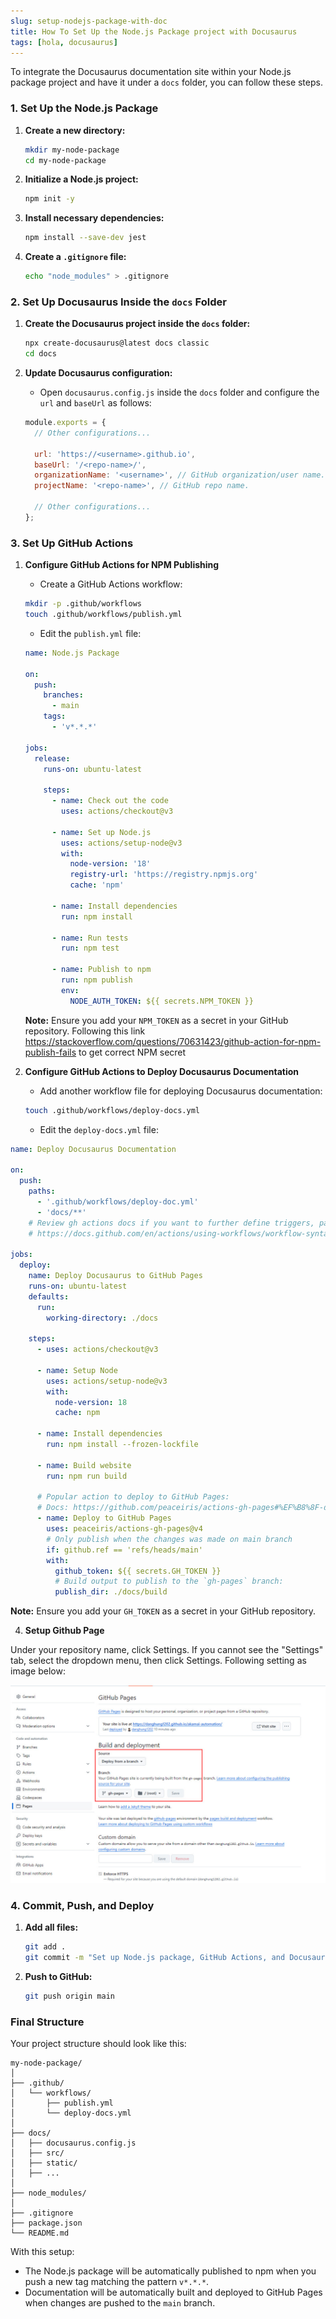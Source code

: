 ```yaml
---
slug: setup-nodejs-package-with-doc
title: How To Set Up the Node.js Package project with Docusaurus
tags: [hola, docusaurus]
---
```


To integrate the Docusaurus documentation site within your Node.js package project and have it under a `docs` folder, you can follow these steps.

<!-- truncate -->

### 1. **Set Up the Node.js Package**

1. **Create a new directory:**
   ```bash
   mkdir my-node-package
   cd my-node-package
   ```

2. **Initialize a Node.js project:**
   ```bash
   npm init -y
   ```

3. **Install necessary dependencies:**
   ```bash
   npm install --save-dev jest
   ```

4. **Create a `.gitignore` file:**
   ```bash
   echo "node_modules" > .gitignore
   ```

### 2. **Set Up Docusaurus Inside the `docs` Folder**

1. **Create the Docusaurus project inside the `docs` folder:**
   ```bash
   npx create-docusaurus@latest docs classic
   cd docs
   ```

2. **Update Docusaurus configuration:**
   - Open `docusaurus.config.js` inside the `docs` folder and configure the `url` and `baseUrl` as follows:
   ```javascript
   module.exports = {
     // Other configurations...

     url: 'https://<username>.github.io',
     baseUrl: '/<repo-name>/',
     organizationName: '<username>', // GitHub organization/user name.
     projectName: '<repo-name>', // GitHub repo name.

     // Other configurations...
   };
   ```

### 3. **Set Up GitHub Actions**

1. **Configure GitHub Actions for NPM Publishing**

   - Create a GitHub Actions workflow:
   
   ```bash
   mkdir -p .github/workflows
   touch .github/workflows/publish.yml
   ```

   - Edit the `publish.yml` file:
   ```yaml
   name: Node.js Package

   on:
     push:
       branches:
         - main
       tags:
         - 'v*.*.*'

   jobs:
     release:
       runs-on: ubuntu-latest

       steps:
         - name: Check out the code
           uses: actions/checkout@v3

         - name: Set up Node.js
           uses: actions/setup-node@v3
           with:
             node-version: '18'
             registry-url: 'https://registry.npmjs.org'
             cache: 'npm'

         - name: Install dependencies
           run: npm install

         - name: Run tests
           run: npm test

         - name: Publish to npm
           run: npm publish
           env:
             NODE_AUTH_TOKEN: ${{ secrets.NPM_TOKEN }}
   ```

   **Note:** Ensure you add your `NPM_TOKEN` as a secret in your GitHub repository. Following this link https://stackoverflow.com/questions/70631423/github-action-for-npm-publish-fails to get correct NPM secret

2. **Configure GitHub Actions to Deploy Docusaurus Documentation**

   - Add another workflow file for deploying Docusaurus documentation:

   ```bash
   touch .github/workflows/deploy-docs.yml
   ```

   - Edit the `deploy-docs.yml` file:
```yaml
name: Deploy Docusaurus Documentation

on:
  push:
    paths:
      - '.github/workflows/deploy-doc.yml'
      - 'docs/**'
    # Review gh actions docs if you want to further define triggers, paths, etc
    # https://docs.github.com/en/actions/using-workflows/workflow-syntax-for-github-actions#on

jobs:
  deploy:
    name: Deploy Docusaurus to GitHub Pages
    runs-on: ubuntu-latest
    defaults:
      run:
        working-directory: ./docs

    steps:
      - uses: actions/checkout@v3

      - name: Setup Node
        uses: actions/setup-node@v3
        with:
          node-version: 18
          cache: npm

      - name: Install dependencies
        run: npm install --frozen-lockfile

      - name: Build website
        run: npm run build

      # Popular action to deploy to GitHub Pages:
      # Docs: https://github.com/peaceiris/actions-gh-pages#%EF%B8%8F-docusaurus
      - name: Deploy to GitHub Pages
        uses: peaceiris/actions-gh-pages@v4
        # Only publish when the changes was made on main branch
        if: github.ref == 'refs/heads/main'
        with:
          github_token: ${{ secrets.GH_TOKEN }}
          # Build output to publish to the `gh-pages` branch:
          publish_dir: ./docs/build
```

   **Note:** Ensure you add your `GH_TOKEN` as a secret in your GitHub repository.

   4. **Setup Github Page**
   
   Under your repository name, click  Settings. If you cannot see the "Settings" tab, select the  dropdown menu, then click Settings. Following setting as image below:

   ![Github Page](./setup-github-page.jpg)

### 4. **Commit, Push, and Deploy**

1. **Add all files:**
   ```bash
   git add .
   git commit -m "Set up Node.js package, GitHub Actions, and Docusaurus documentation"
   ```

2. **Push to GitHub:**
   ```bash
   git push origin main
   ```

### Final Structure

Your project structure should look like this:

```
my-node-package/
│
├── .github/
│   └── workflows/
│       ├── publish.yml
│       └── deploy-docs.yml
│
├── docs/
│   ├── docusaurus.config.js
│   ├── src/
│   ├── static/
│   ├── ...
│
├── node_modules/
│
├── .gitignore
├── package.json
└── README.md
```

With this setup:

- The Node.js package will be automatically published to npm when you push a new tag matching the pattern `v*.*.*`.
- Documentation will be automatically built and deployed to GitHub Pages when changes are pushed to the `main` branch.